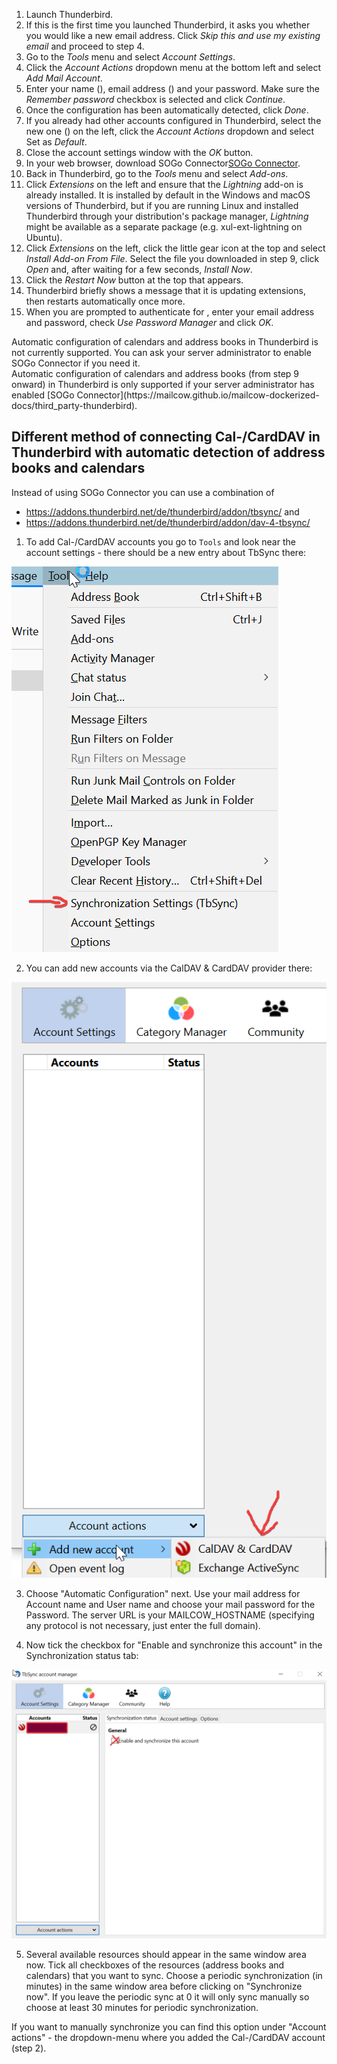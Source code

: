 <ol>
<li>
  Launch Thunderbird.
</li>
<li>
  If this is the first time you launched Thunderbird, it asks you whether you would like a new email address. Click <i>Skip this and use my existing email</i> and proceed to step 4.
</li>
<li>
  Go to the <i>Tools</i> menu and select <i>Account Settings</i>.
</li>
<li>
  Click the <i>Account Actions</i> dropdown menu at the bottom left and select <i>Add Mail Account</i>.
</li>
<li>
  Enter your name<span class="client_variables_available"> (<code><span class="client_var_name"></span></code>)</span>, email address<span class="client_variables_available"> (<code><span class="client_var_email"></span></code>)</span> and your password. Make sure the <i>Remember password</i> checkbox is selected and click <i>Continue</i>.
</li>
<li>
  Once the configuration has been automatically detected, click <i>Done</i>.
</li>
<li>
  If you already had other accounts configured in Thunderbird, select the new one<span class="client_variables_available"> (<code><span class="client_var_email"></span></code>)</span> on the left, click the <i>Account Actions</i> dropdown and select Set as <i>Default</i>.
</li>
<li>
  Close the account settings window with the <i>OK</i> button.
</li>
<li class="client_connector_enabled">
  In your web browser, download <span class="client_variables_unavailable">SOGo Connector</span><span class="client_variables_available"><a class="client_var_connector_link client_var_link" href="/thunderbird-plugins/sogo-connector-__VERSION__-__DOMAIN__.xpi">SOGo Connector</a></span>.
</li>
<li class="client_connector_enabled">
  Back in Thunderbird, go to the <i>Tools</i> menu and select <i>Add-ons</i>.
</li>
<li class="client_connector_enabled">
  Click <i>Extensions</i> on the left and ensure that the <i>Lightning</i> add-on is already installed. It is installed by default in the Windows and macOS versions of Thunderbird, but if you are running Linux and installed Thunderbird through your distribution's package manager, <i>Lightning</i> might be available as a separate package (e.g. xul-ext-lightning on Ubuntu).
</li>
<li class="client_connector_enabled">
  Click <i>Extensions</i> on the left, click the little gear icon at the top and select <i>Install Add-on From File</i>. Select the file you downloaded in step 9, click <i>Open</i> and, after waiting for a few seconds, <i>Install Now</i>.
</li>
<li class="client_connector_enabled">
  Click the <i>Restart Now</i> button at the top that appears.
</li>
<li class="client_connector_enabled">
  Thunderbird briefly shows a message that it is updating extensions, then restarts automatically once more.
</li>
<li class="client_connector_enabled">
  When you are prompted to authenticate<span class="client_variables_available"> for <code><span class="client_var_host"></span><span class="client_var_port"></span></code></span>, enter your email address and password, check <i>Use Password Manager</i> and click <i>OK</i>.
</li>
</ol>

<div class="client_connector_disabled client_variables_available" markdown="1">
Automatic configuration of calendars and address books in Thunderbird is not currently supported.
      You can ask your server administrator to enable SOGo Connector if you need it.
</div>

<div class="client_variables_unavailable" markdown="1">
Automatic configuration of calendars and address books (from step 9 onward) in Thunderbird is only supported if your server administrator has enabled [SOGo Connector](https://mailcow.github.io/mailcow-dockerized-docs/third_party-thunderbird).
</div>

## Different method of connecting Cal-/CardDAV in Thunderbird with automatic detection of address books and calendars

Instead of using SOGo Connector you can use a combination of
- https://addons.thunderbird.net/de/thunderbird/addon/tbsync/ and
- https://addons.thunderbird.net/de/thunderbird/addon/dav-4-tbsync/

1. To add Cal-/CardDAV accounts you go to `Tools` and look near the account settings - there should be a new entry about TbSync there:

![TbSync](../images/thunderbird-tbsync.png)

2. You can add new accounts via the CalDAV & CardDAV provider there:

![TbSync - CalDAV & CardDAV Provider](../images/thunderbird-tbsync-caldav.png)

3. Choose "Automatic Configuration" next. Use your mail address for Account name and User name and choose your mail password for the Password. The server URL is your MAILCOW_HOSTNAME (specifying any protocol is not necessary, just enter the full domain).

4. Now tick the checkbox for "Enable and synchronize this account" in the Synchronization status tab:

![TbSync - Enable](../images/thunderbird-tbsync-enable.png)

5. Several available resources should appear in the same window area now. Tick all checkboxes of the resources (address books and calendars) that you want to sync. Choose a periodic synchronization (in minutes) in the same window area before clicking on "Synchronize now". If you leave the periodic sync at 0 it will only sync manually so choose at least 30 minutes for periodic synchronization.

If you want to manually synchronize you can find this option under "Account actions" - the dropdown-menu where you added the Cal-/CardDAV account (step 2).
